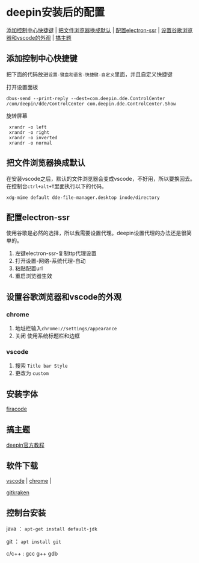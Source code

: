# deepin安装后的配置

[添加控制中心快捷键](#添加控制中心快捷键) |
[把文件浏览器换成默认](#把文件浏览器换成默认) |
[配置electron-ssr](#配置electron-ssr) |
[设置谷歌浏览器和vscode的外观](#设置谷歌浏览器和vscode的外观) |
[搞主题](#搞主题)
## 添加控制中心快捷键

把下面的代码放进`设置-键盘和语言-快捷键-自定义`里面，并且自定义快捷键

打开设置面板
```
dbus-send --print-reply --dest=com.deepin.dde.ControlCenter /com/deepin/dde/ControlCenter com.deepin.dde.ControlCenter.Show
```

旋转屏幕
```
 xrandr -o left
 xrandr -o right
 xrandr -o inverted
 xrandr -o normal
```
## 把文件浏览器换成默认

在安装vscode之后，默认的文件浏览器会变成vscode，不好用，所以要换回去。
在控制台` ctrl+alt+T `里面执行以下的代码。
```
xdg-mime default dde-file-manager.desktop inode/directory
```
## 配置electron-ssr

使用谷歌是必然的选择，所以我需要设置代理。deepin设置代理的办法还是很简单的。
1. 左键electron-ssr-复制ttp代理设置
2. 打开设置-网络-系统代理-自动
3. 粘贴配置url
4. 重启浏览器生效

## 设置谷歌浏览器和vscode的外观

### chrome
1. 地址栏输入`chrome://settings/appearance`
2. 关闭 使用系统标题栏和边框

### vscode
1. 搜索 `Title bar Style`
2. 更改为 `custom`

## 安装字体
[firacode](https://github.com/tonsky/FiraCode)

## 搞主题
[deepin官方教程](https://wiki.deepin.org/wiki/%E8%87%AA%E5%AE%9A%E4%B9%89%E4%B8%BB%E9%A2%98)

## 软件下载
[vscode](https://code.visualstudio.com/) |
[chrome](https://www.google.com/chrome/) |

[gitkraken](https://www.gitkraken.com)
## 控制台安装
java ：
`apt-get install default-jdk`

git ：
`apt install git`

c/c++ :
gcc g++ gdb 
